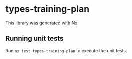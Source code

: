 # types-training-plan

This library was generated with [Nx](https://nx.dev).

## Running unit tests

Run `nx test types-training-plan` to execute the unit tests.
